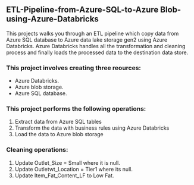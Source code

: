## ETL-Pipeline-from-Azure-SQL-to-Azure Blob-using-Azure-Databricks

This projects walks you through an ETL pipeline which copy data from Azure SQL database to Azure data lake storage gen2 using Azure Databricks. Azure Databricks handles all the transformation and cleaning process and finally loads the processed data to the destination data store.

### This project involves creating three reources:
- Azure Databricks.
- Azure blob storage.
- Azure SQL database.

### This project performs the following operations:
1. Extract data from Azure SQL tables
2. Transform the data with business rules using Azure Databricks
3. Load the data to Azure blob storage

### Cleaning operations:
1. Update Outlet_Size = Small where it is null.
2. Update Outletwt_Location = Tier1 where its null.
3. Update Item_Fat_Content_LF to Low Fat.
